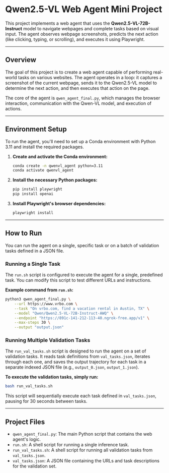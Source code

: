 # Qwen2.5-VL Web Agent Mini Project

This project implements a web agent that uses the **Qwen2.5-VL-72B-Instruct** model to navigate webpages and complete tasks based on visual input. The agent observes webpage screenshots, predicts the next action (like clicking, typing, or scrolling), and executes it using Playwright.

-----

## Overview

The goal of this project is to create a web agent capable of performing real-world tasks on various websites. The agent operates in a loop: it captures a screenshot of the current webpage, sends it to the Qwen2.5-VL model to determine the next action, and then executes that action on the page. 

The core of the agent is `qwen_agent_final.py`, which manages the browser interaction, communication with the Qwen-VL model, and execution of actions.

-----

## Environment Setup

To run the agent, you'll need to set up a Conda environment with Python 3.11 and install the required packages.

1.  **Create and activate the Conda environment:** 

    ```bash
    conda create -n qwenvl_agent python=3.11
    conda activate qwenvl_agent
    ```

2.  **Install the necessary Python packages:** 

    ```bash
    pip install playwright
    pip install openai
    ```

3.  **Install Playwright's browser dependencies:** 

    ```bash
    playwright install
    ```

-----

##  How to Run

You can run the agent on a single, specific task or on a batch of validation tasks defined in a JSON file.

### Running a Single Task

The `run.sh` script is configured to execute the agent for a single, predefined task. You can modify this script to test different URLs and instructions.

**Example command from `run.sh`:**

```bash
python3 qwen_agent_final.py \
    --url https://www.vrbo.com \
    --task "On vrbo.com, find a vacation rental in Austin, TX" \
    --model "Qwen/Qwen2.5-VL-72B-Instruct-AWQ" \
    --endpoint "https://891c-141-212-113-40.ngrok-free.app/v1" \
    --max-steps 30 \
    --output "output.json"
```

### Running Multiple Validation Tasks

The `run_val_tasks.sh` script is designed to run the agent on a set of validation tasks. It reads task definitions from `val_tasks.json`, iterates through each one, and saves the output trajectory for each task in a separate indexed JSON file (e.g., `output_0.json`, `output_1.json`).

**To execute the validation tasks, simply run:**

```bash
bash run_val_tasks.sh
```

This script will sequentially execute each task defined in `val_tasks.json`, pausing for 30 seconds between tasks.

-----

## Project Files

  * `qwen_agent_final.py`: The main Python script that contains the web agent's logic.
  * `run.sh`: A shell script for running a single inference task.
  * `run_val_tasks.sh`: A shell script for running all validation tasks from `val_tasks.json`.
  * `val_tasks.json`: A JSON file containing the URLs and task descriptions for the validation set.